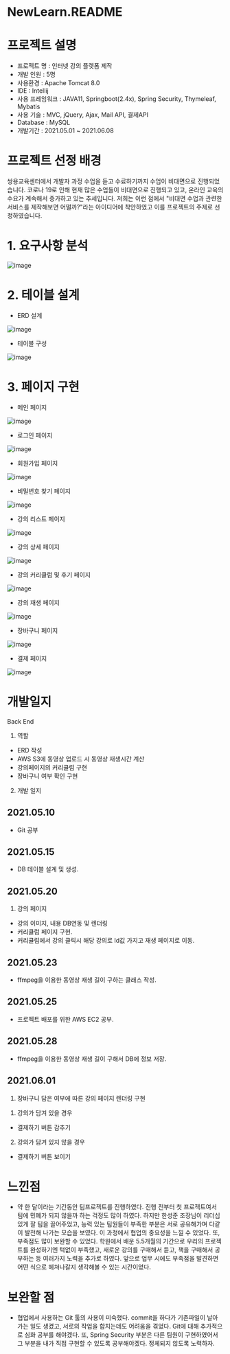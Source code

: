 # NewLearn.README

# 프로젝트 설명


- 프로젝트 명 : 인터넷 강의 플렛폼 제작
- 개발 인원 : 5명
- 사용환경 : Apache Tomcat 8.0
- IDE : Intellij
- 사용 프레임워크 : JAVA11, Springboot(2.4x), Spring Security, Thymeleaf, Mybatis
- 사용 기술 : MVC, jQuery, Ajax, Mail API, 결제API
- Database : MySQL
- 개발기간 : 2021.05.01  ~ 2021.06.08

# 프로젝트 선정 배경

쌍용교육센터에서 개발자 과정 수업을 듣고 수료하기까지 수업이 비대면으로 진행되었습니다. 코로나 19로 인해 현재 많은 수업들이 비대면으로 진행되고 있고, 온라인 교육의 수요가 계속해서 증가하고 있는 추세입니다. 저희는 이런 점에서 "비대면 수업과 관련한 서비스를 제작해보면 어떨까?"라는 아이디어에 착안하였고 이를 프로젝트의 주제로 선정하였습니다.

# 1. 요구사항 분석
![image](https://user-images.githubusercontent.com/75111342/122737278-d9386080-d2bb-11eb-87d5-b93bded7e5bf.png)

# 2. 테이블 설계

- ERD 설계


![image](https://user-images.githubusercontent.com/75111342/122737426-fbca7980-d2bb-11eb-86c8-cc12f127e0d2.png)

- 테이블 구성


![image](https://user-images.githubusercontent.com/75111342/122737475-08e76880-d2bc-11eb-9461-507ba477b8e4.png)

# 3. 페이지 구현
- 메인 페이지


![image](https://user-images.githubusercontent.com/75111342/122745122-a2664880-d2c3-11eb-976d-27d10f01733e.png)

- 로그인 페이지


![image](https://user-images.githubusercontent.com/75111342/122746493-063d4100-d2c5-11eb-9cd3-0d1dde6439fc.png)

- 회원가입 페이지


![image](https://user-images.githubusercontent.com/75111342/122746609-22d97900-d2c5-11eb-846f-62f3390c8ba2.png)

- 비밀번호 찾기 페이지


![image](https://user-images.githubusercontent.com/75111342/122747142-aabf8300-d2c5-11eb-97ac-edf2ab0fa28c.png)

- 강의 리스트 페이지


![image](https://user-images.githubusercontent.com/75111342/122747822-77312880-d2c6-11eb-8692-66298b7647b4.png)

- 강의 상세 페이지


![image](https://user-images.githubusercontent.com/75111342/122747937-9a5bd800-d2c6-11eb-84ee-ec5dbee578cb.png)

- 강의 커리큘럼 및 후기 페이지


![image](https://user-images.githubusercontent.com/75111342/122748027-b5c6e300-d2c6-11eb-8bcd-5073318b97de.png)

- 강의 재생 페이지


![image](https://user-images.githubusercontent.com/75111342/122748107-ca0ae000-d2c6-11eb-87f8-e9d58e68f790.png)

- 장바구니 페이지


![image](https://user-images.githubusercontent.com/75111342/122748188-e018a080-d2c6-11eb-86f6-9b5317b9a22a.png)

- 결제 페이지


![image](https://user-images.githubusercontent.com/75111342/122748298-ffafc900-d2c6-11eb-89d2-78a853e4d79a.png)


# 개발일지

Back End

1. 역할

- ERD 작성
- AWS S3에 동영상 업로드 시 동영상 재생시간 계산
- 강의페이지의 커리큘럼 구현
- 장바구니 여부 확인 구현

2. 개발 일지


## 2021.05.10
- Git 공부

## 2021.05.15

- DB 테이블 설계 및 생성.

## 2021.05.20

1. 강의 페이지

- 강의 이미지, 내용 DB연동 및 렌더링
- 커리큘럼 페이지 구현.
- 커리큘럼에서 강의 클릭시 해당 강의로 Id값 가지고 재생 페이지로 이동.

## 2021.05.23

- ffmpeg을 이용한 동영상 재생 길이 구하는 클래스 작성.

## 2021.05.25

- 프로젝트 배포를 위한 AWS EC2 공부.

## 2021.05.28

- ffmpeg을 이용한 동영상 재생 길이 구해서 DB에 정보 저장.

## 2021.06.01

1. 장바구니 담은 여부에 따른 강의 페이지 렌더링 구현

1) 강의가 담겨 있을 경우

- 결제하기 버튼 감추기

2) 강의가 담겨 있지 않을 경우

- 결제하기 버튼 보이기


# 느낀점

- 약 한 달이라는 기간동안 팀프로젝트를 진행하였다. 진행 전부터 첫 프로젝트여서 팀에 민폐가 되지 않을까 하는 걱정도 많이 하였다. 하지만 한성준 조장님이 리더십 있게 잘 팀을 끌어주었고, 능력 있는 팀원들이 부족한 부분은 서로 공유해가며 다같이 발전해 나가는 모습을 보였다. 이 과정에서 협업의 중요성을 느낄 수 있었다. 또, 부족점도 많이 보완할 수 있었다. 학원에서 배운 5.5개월의 기간으로 우리의 프로젝트를 완성하기엔 턱없이 부족했고, 새로운 강의를 구매해서 듣고, 책을 구매해서 공부하는 등 여러가지 노력을 추가로 하였다. 앞으로 업무 시에도 부족점을 발견하면 어떤 식으로 헤쳐나갈지 생각해볼 수 있는 시간이었다. 

# 보완할 점

- 협업에서 사용하는 Git 툴의 사용이 미숙했다. commit을 하다가 기존파일이 날아가는 일도 생겼고, 서로의 작업을 합치는데도 어려움을 겪었다. Git에 대해 추가적으로 심화 공부를 해야겠다. 또, Spring Security 부분은 다른 팀원이 구현하였어서 그 부분을 내가 직접 구현할 수 있도록 공부해야겠다. 정체되지 않도록 노력하자.
